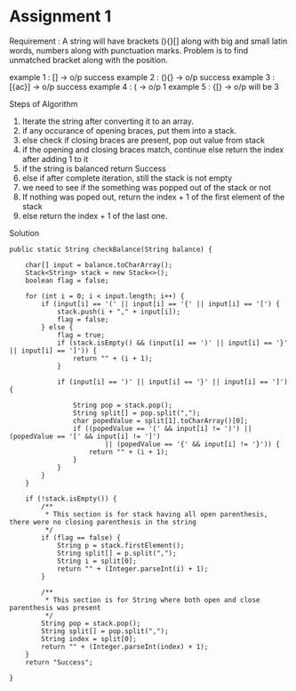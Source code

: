 # Assignment 1

Requirement : A string will have brackets (){}[] along with big and small latin words, 
numbers along with punctuation marks. Problem is to find unmatched bracket along with 
the position.

example 1 : [] -> o/p success
example 2 : (){} -> o/p success
example 3 : [{ac}] -> o/p success
example 4 : ( -> o/p 1
example 5 : {[} -> o/p will be 3


Steps of Algorithm

1. Iterate the string after converting it to an array.
2. if any occurance of opening braces, put them into a stack.
3. else check if closing braces are present, pop out value from stack
4. if the opening and closing braces match, continue else return the index after adding 1 to it
5. if the string is balanced return Success
6. else if after complete iteration, still the stack is not empty
7. we need to see if the something was popped out of the stack or not
8. If nothing was poped out, return the index + 1 of the first element of the stack
9. else return the index + 1 of the last one.

Solution


    public static String checkBalance(String balance) {

        char[] input = balance.toCharArray();
        Stack<String> stack = new Stack<>();
        boolean flag = false;

        for (int i = 0; i < input.length; i++) {
            if (input[i] == '(' || input[i] == '{' || input[i] == '[') {
                stack.push(i + "," + input[i]);
                flag = false;
            } else {
                flag = true;
                if (stack.isEmpty() && (input[i] == ')' || input[i] == '}' || input[i] == ']')) {
                    return "" + (i + 1);
                }

                if (input[i] == ')' || input[i] == '}' || input[i] == ']') {

                    String pop = stack.pop();
                    String split[] = pop.split(",");
                    char popedValue = split[1].toCharArray()[0];
                    if ((popedValue == '(' && input[i] != ')') || (popedValue == '[' && input[i] != ']')
                            || (popedValue == '{' && input[i] != '}')) {
                        return "" + (i + 1);
                    }
                }
            }
        }

        if (!stack.isEmpty()) {
            /**
             * This section is for stack having all open parenthesis, there were no closing parenthesis in the string
             */
            if (flag == false) {
                String p = stack.firstElement();
                String split[] = p.split(",");
                String i = split[0];
                return "" + (Integer.parseInt(i) + 1);
            }

            /**
             * This section is for String where both open and close parenthesis was present
             */
            String pop = stack.pop();
            String split[] = pop.split(",");
            String index = split[0];
            return "" + (Integer.parseInt(index) + 1);
        }
        return "Success";
        
    }

